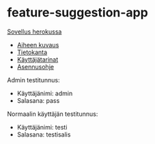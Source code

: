 # feature-suggestion-app

[Sovellus herokussa](https://findarkside-tsoha20.herokuapp.com/features/)

* [Aiheen kuvaus](/dokumentaatio/kuvaus.md)
* [Tietokanta](/dokumentaatio/tietokanta.md)
* [Käyttäjätarinat](/dokumentaatio/käyttäjätarinat.md)
* [Asennusohje](/dokumentaatio/asennusohje.md)

Admin testitunnus: 
* Käyttäjänimi: admin 
* Salasana: pass

Normaalin käyttäjän testitunnus:
* Käyttäjänimi: testi 
* Salasana: testisalis
